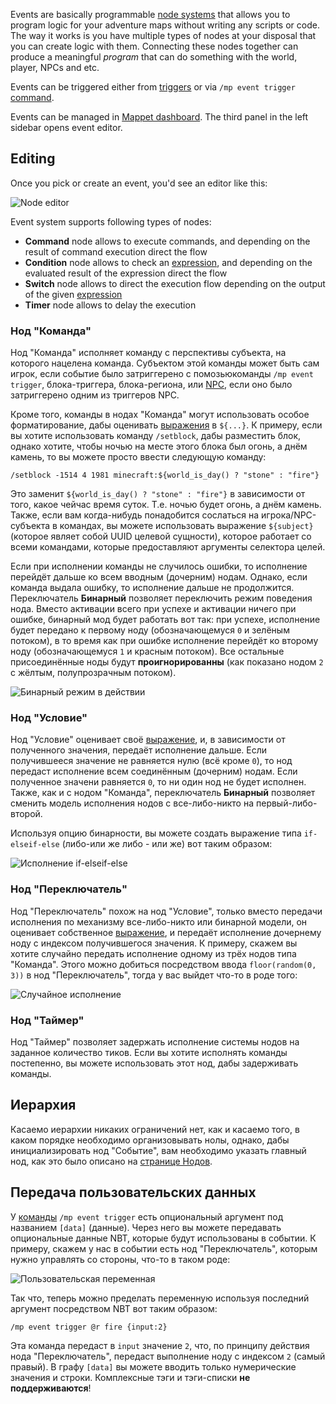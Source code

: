 Events are basically programmable [node systems](./Nodes) that allows you to program logic for your adventure maps without writing any scripts or code. The way it works is you have multiple types of nodes at your disposal that you can create logic with them. Connecting these nodes together can produce a meaningful *program* that can do something with the world, player, NPCs and etc.

Events can be triggered either from [triggers](./Trigger) or via `/mp event trigger` [command](https://github.com/mchorse/mappet/wiki/Commands#event-commands).

Events can be managed in [Mappet dashboard](./Mappet-dashboard). The third panel in the left sidebar opens event editor.

## Editing

Once you pick or create an event, you'd see an editor like this:

![Node editor](https://i.imgur.com/A5iJmJf.png)

Event system supports following types of nodes:

* **Command** node allows to execute commands, and depending on the result of command execution direct the flow
* **Condition** node allows to check an [expression](./Expressions), and depending on the evaluated result of the expression direct the flow
* **Switch** node allows to direct the execution flow depending on the output of the given [expression](./Expressions)
* **Timer** node allows to delay the execution

### Нод "Команда"

Нод "Команда" исполняет команду с перспективы субъекта, на которого нацелена команда. Субъектом этой команды может быть сам игрок, если событие было затриггерено с помозьюкоманды `/mp event trigger`, блока-триггера, блока-региона, или [NPC](./NPC.md), если оно было затриггерено одним из триггеров NPC.

Кроме того, команды в нодах "Команда" могут использовать особое форматирование, дабы оценивать [выражения](./Выражения.md) в `${...}`. К примеру, если вы хотите использовать команду `/setblock`, дабы разместить блок, однако хотите, чтобы ночью на месте этого блока был огонь, а днём камень, то вы можете просто ввести следующую команду:

```
/setblock -1514 4 1981 minecraft:${world_is_day() ? "stone" : "fire"}
```

Это заменит `${world_is_day() ? "stone" : "fire"}` в зависимости от того, какое чейчас время суток. Т.е. ночью будет огонь, а днём камень. Также, если вам когда-нибудь понадобится сослаться на игрока/NPC-субъекта в командах, вы можете использовать выражение `${subject}` (которое являет собой UUID целевой сущности), которое работает со всеми командами, которые предоставляют аргументы селектора целей.

Если при исполнении команды не случилось ошибки, то исполнение перейдёт дальше ко всем вводным (дочерним) нодам. Однако, если команда выдала ошибку, то исполнение дальше не продолжится. Переключатель **Бинарный** позволяет переключить режим поведения нода. Вместо активации всего при успехе и активации ничего при ошибке, бинарный мод будет работать вот так: при успехе, исполнение будет передано к первому ноду (обозначающемуся `0` и зелёным потоком), в то время как при ошибке исполнение перейдёт ко второму ноду (обозначающемуся `1` и красным потоком). Все остальные присоединённые ноды будут **проигнорированны** (как показано нодом `2` с жёлтым, полупрозрачным потоком).

![Бинарный режим в действии](https://i.imgur.com/cdrc8bU.png)

### Нод "Условие"

Нод "Условие" оценивает своё [выражение](./Выражения.md), и, в зависимости от полученного значения, передаёт исполнение дальше. Если получившееся значение не равняется нулю (всё кроме `0`), то нод передаст исполнение всем соединённым (дочерним) нодам. Если полученное значени равняется `0`, то ни один нод не будет исполнен. Также, как и с нодом "Команда", переключатель **Бинарный** позволяет сменить модель исполнения нодов с все-либо-никто на первый-либо-второй.

Используя опцию бинарности, вы можете создать выражение типа `if-elseif-else` (либо-или же либо - или же) вот таким образом:

![Исполнение if-elseif-else](https://i.imgur.com/LN7FpUq.png)

### Нод "Переключатель"

Нод "Переключатель" похож на нод "Условие", только вместо передачи исполнения по механизму все-либо-никто или бинарной модели, он оценивает собственное [выражение](./Выражения.md), и передаёт исполнение дочернему ноду с индексом получившегося значения. К примеру, скажем вы хотите случайно передать исполнение одному из трёх нодов типа "Команда". Этого можно добиться посредством ввода `floor(random(0, 3))` в нод "Переключатель", тогда у вас выйдет что-то в роде того:

![Случайное исполнение](https://i.imgur.com/xbnrp9B.png)

### Нод "Таймер"

Нод "Таймер" позволяет задержать исполнение системы нодов на заданное количество тиков. Если вы хотите исполнять команды постепенно, вы можете использовать этот нод, дабы задерживать команды.

## Иерархия

Касаемо иерархии никаких ограничений нет, как и касаемо того, в каком порядке необходимо организовывать нолы, однако, дабы инициализировать нод "Событие", вам необходимо указать главный нод, как это было описано на [странице Нодов](./Ноды.md#пометка-нода-главным).

## Передача пользовательских данных

У [команды](./Команды.md#mp-event-trigger-target-id-data) `/mp event trigger` есть опциональный аргумент под названием `[data]` (данные). Через него вы можете передавать опциональные данные NBT, которые будут использованы в событии. К примеру, скажем у нас в событии есть нод "Переключатель", которым нужно управлять со стороны, что-то в таком роде:

![Пользовательская переменная](https://i.imgur.com/ORa6Z5O.png)

Так что, теперь можно пределать переменную используя последний аргумент посредством NBT вот таким образом:

```
/mp event trigger @r fire {input:2}
```

Эта команда передаст в `input` значение `2`, что, по принципу действия нода "Переключатель", передаст выполнение ноду с индексом `2` (самый правый). В графу `[data]` вы можете вводить только нумерические значения и строки. Комплексные тэги и тэги-списки **не поддерживаются**!
